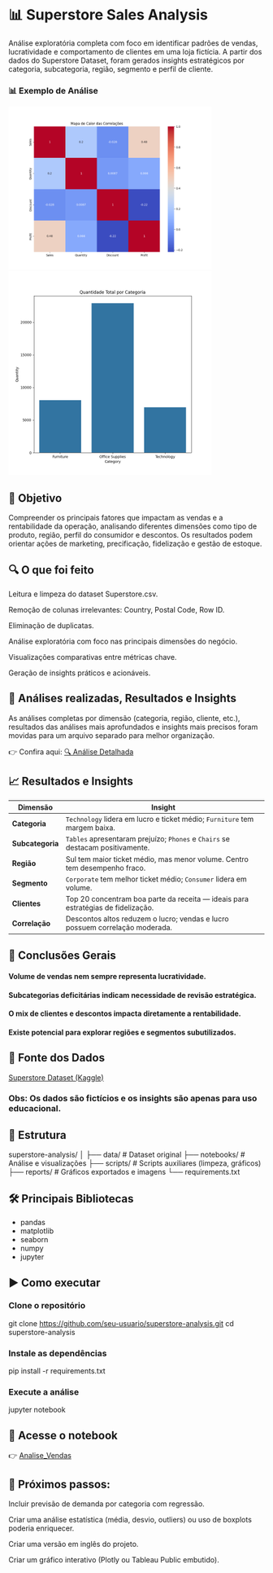 # 📊 Superstore Sales Analysis

Análise exploratória completa com foco em identificar padrões de vendas, lucratividade e comportamento de clientes em uma loja fictícia. A partir dos dados do Superstore Dataset, foram gerados insights estratégicos por categoria, subcategoria, região, segmento e perfil de cliente.

### 📊 Exemplo de Análise

<img src="reports/MapaCalor_correlações.png" alt="Correlações" width="400"/>
<img src="reports/Quantidade_categoria.png" alt="Quantidade de Vendas Categoria" width="400"/>

## 🎯 Objetivo

Compreender os principais fatores que impactam as vendas e a rentabilidade da operação, analisando diferentes dimensões como tipo de produto, região, perfil do consumidor e descontos. Os resultados podem orientar ações de marketing, precificação, fidelização e gestão de estoque.


## 🔍 O que foi feito
Leitura e limpeza do dataset Superstore.csv.

Remoção de colunas irrelevantes: Country, Postal Code, Row ID.

Eliminação de duplicatas.

Análise exploratória com foco nas principais dimensões do negócio.

Visualizações comparativas entre métricas chave.

Geração de insights práticos e acionáveis.

## 📁 Análises realizadas, Resultados e Insights

As análises completas por dimensão (categoria, região, cliente, etc.), resultados das análises mais aprofundados e insights mais precisos foram movidas para um arquivo separado para melhor organização.

👉 Confira aqui: [🔍 Análise Detalhada](./ANALYSIS.md)

## 📈 Resultados e Insights

| Dimensão         | Insight                                                                          |
| ---------------- | -------------------------------------------------------------------------------- |
| **Categoria**    | `Technology` lidera em lucro e ticket médio; `Furniture` tem margem baixa.       |
| **Subcategoria** | `Tables` apresentaram prejuízo; `Phones` e `Chairs` se destacam positivamente.   |
| **Região**       | Sul tem maior ticket médio, mas menor volume. Centro tem desempenho fraco.       |
| **Segmento**     | `Corporate` tem melhor ticket médio; `Consumer` lidera em volume.                |
| **Clientes**     | Top 20 concentram boa parte da receita — ideais para estratégias de fidelização. |
| **Correlação**   | Descontos altos reduzem o lucro; vendas e lucro possuem correlação moderada.     |

## 🧠 Conclusões Gerais
#### Volume de vendas nem sempre representa lucratividade.

#### Subcategorias deficitárias indicam necessidade de revisão estratégica.

#### O mix de clientes e descontos impacta diretamente a rentabilidade.

#### Existe potencial para explorar regiões e segmentos subutilizados.


## 🔗 Fonte dos Dados

[Superstore Dataset (Kaggle)](https://www.kaggle.com/datasets/vivek468/superstore-dataset-final?resource=download)

### Obs: Os dados são fictícios e os insights são apenas para uso educacional.

## 📁 Estrutura

superstore-analysis/
│
├── data/          # Dataset original
├── notebooks/     # Análise e visualizações
├── scripts/       # Scripts auxiliares (limpeza, gráficos)
├── reports/       # Gráficos exportados e imagens
└── requirements.txt


## 🛠️ Principais Bibliotecas
- pandas  
- matplotlib  
- seaborn  
- numpy  
- jupyter


## ▶️ Como executar

### Clone o repositório
git clone https://github.com/seu-usuario/superstore-analysis.git
cd superstore-analysis

### Instale as dependências
pip install -r requirements.txt

### Execute a análise
jupyter notebook

## 📘 Acesse o notebook
👉 [Analise_Vendas](https://colab.research.google.com/drive/1E2C-8DHi0uzHHOPbs9dFmlH41_x6LwQH?usp=sharing)

## 📌 Próximos passos: 
Incluir previsão de demanda por categoria com regressão.

Criar uma análise estatística (média, desvio, outliers) ou uso de boxplots poderia enriquecer.

Criar uma versão em inglês do projeto.

Criar um gráfico interativo (Plotly ou Tableau Public embutido).
